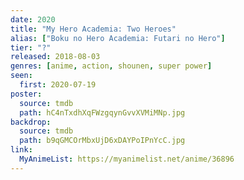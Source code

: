 ```yaml
---
date: 2020
title: "My Hero Academia: Two Heroes"
alias: ["Boku no Hero Academia: Futari no Hero"]
tier: "?"
released: 2018-08-03
genres: [anime, action, shounen, super power]
seen:
  first: 2020-07-19
poster:
  source: tmdb
  path: hC4nTxdhXqFWzgqynGvvXVMiMNp.jpg
backdrop:
  source: tmdb
  path: b9qGMCOrMbxUjD6xDAYPoIPnYcC.jpg
link:
  MyAnimeList: https://myanimelist.net/anime/36896
---
```

